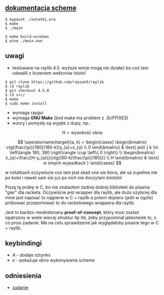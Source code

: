 ## [dokumentacja scheme](https://pub.krzysckh.org/msc2023.html)

``` shell
$ mypaint ./notatki.ora
$ make
$ ./main

$ make build-windows
$ wine ./main.exe
```

## uwagi

- testowane na raylib 4.5. wyższe werje mogą nie działać bo coś tam
  odwalili z liczeniem wektorów lololol

``` shell
$ git clone https://github.com/raysan5/raylib
$ cd raylib
$ git checkout 4.5.0
$ cd src/
$ make
$ sudo make install
```

- wymaga raygui
- wymaga **GNU Make** (bsd make ma problem z *.SUFFIXES*)
- wzory i pomysły są wyjęte z dupy, np.:

$$ H = \text{wysokość okna} $$

$$
\operatorname{target}(a, k) = \begin{cases}
\begin{bmatrix}
  ctg(\frac{\pi}{180}(180-k))y_{a}+x_{a} \\
  0
\end{bmatrix} & \text{ jeśli } k \in \left\langle 180, 360 \right\rangle \cup \left\{ 0 \right\}
\\
\begin{bmatrix}
  x_{a}+\frac{(H-y_{a})}{ctg((90-k)\frac{\pi}{180})} \\
  H
\end{bmatrix} & \text{ w innych wypadkach }
\end{cases}
$$

w notatkach oczywiscie cos tam jest skad one sie biora, ale sa zupelnie
nie po kolei i nawet sam sie juz po nich nie doczytam lolololol

Piszę tą próbę w C, bo nie znalazłem żadnej dobrej biblioteki do pisania
\"gier\" dla racketa. Oczywiście jest wrapper dla raylib, ale dużo
szybciej dla mnie jest napisać to najpierw w C + raylib a potem dopiero
(jeśli w ogóle) próbować przeportować to do racketowego wrappera dla
raylib.

Jest to bardzo nieokiełznany **proof-of-concept**, który musi zostać
opatrzony w wiele wiecej struktur itp itd, żeby przypominał jakkolwiek
to, o co prosi zadanie. Ma na celu sprawdzenie jak wyglądałoby pisanie
tego w C + raylib.

## keybindingi

- *A* - dodaje sztynks
- *e* - pokazuje okno wykonywania scheme

## odniesienia

- [zadanie](https://science-cup.pl/wp-content/uploads/2023/11/MSC4_2023_Optyka.pdf)
